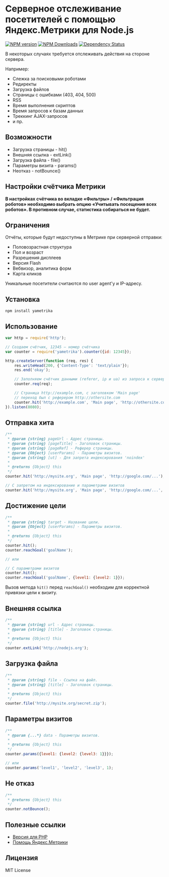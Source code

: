 # Серверное отслеживание посетителей с помощью Яндекс.Метрики для Node.js
[![NPM version](https://img.shields.io/npm/v/yametrika.svg)](https://www.npmjs.com/package/yametrika)
[![NPM Downloads](https://img.shields.io/npm/dm/yametrika.svg?style=flat)](https://www.npmjs.org/package/yametrika)
[![Dependency Status](https://img.shields.io/david/hcodes/server_yametrika_nodejs.svg?style=flat)](https://david-dm.org/hcodes/server_yametrika_nodejs)


В некоторых случаях требуется отслеживать действия на стороне сервера.

Например:
+ Слежка за поисковыми роботами
+ Редиректы
+ Загрузка файлов
+ Страницы с ошибками (403, 404, 500)
+ RSS
+ Время выполнения скриптов
+ Время запросов к базам данных
+ Треккинг AJAX-запросов
+ и пр.

## Возможности
+ Загрузка страницы - hit()
+ Внешняя ссылка - extLink()
+ Загрузка файла - file()
+ Параметры визита - params()
+ Неотказ - notBounce()

## Настройки счётчика Метрики
**В настройках счётчика во вкладке «Фильтры» / «Фильтрация роботов» необходимо выбрать опцию «Учитывать посещения всех роботов». В противном случае, статистика собираться не будет.**

## Ограничения
Отчёты, которые будут недоступны в Метрике при серверной отправки:
+ Половозрастная структура
+ Пол и возраст
+ Разрешения дисплеев
+ Версия Flash
+ Вебвизор, аналитика форм
+ Карта кликов

Уникальные посетители считаются по user agent'у и IP-адресу.

## Установка
`npm install yametrika`

## Использование
```js
var http = require('http');

// Создаем счётчик, 12345 — номер счётчика
var counter = require('yametrika').counter({id: 12345});

http.createServer(function (req, res) {
    res.writeHead(200, {'Content-Type': 'text/plain'});
    res.end('okay');

    // Заполняем счётчик данными (referer, ip и ua) из запроса к серверу.
    counter.req(req);

    // Страница http://example.com, с заголовком 'Main page'
    // переход был с реферером http://othersite.com
    counter.hit('http://example.com', 'Main page', 'http://othersite.com');
}).listen(8080);
```

## Отправка хита
```js
/**
 * @param {string} pageUrl - Адрес страницы.
 * @param {string} [pageTitle] - Заголовок страницы.
 * @param {string} [pageRef] - Реферер страницы.
 * @param {Object} [userParams] - Параметры визитов.
 * @param {string} [ut] - Для запрета индексирования 'noindex'
 *
 * @returns {Object} this
 */
counter.hit('http://mysite.org', 'Main page', 'http://google.com/...');

// С запретом на индексирование и параметрами визитов
counter.hit('http://mysite.org', 'Main page', 'http://google.com/...', {level1: {level2: 1}}, 'noindex');
```

## Достижение цели
```js
/**
 * @param {string} target - Название цели.
 * @param {Object} [userParams] - Параметры визитов.
 *
 * @returns {Object} this
 */
counter.hit();
counter.reachGoal('goalName');

// или

// С параметрами визитов
counter.hit();
counter.reachGoal('goalName', {level1: {level2: 1}});
```
Вызов метода `hit()` перед `reachGoal()` необходим для корректной привязки цели к визиту.

## Внешняя ссылка
```js
/**
 * @param {string} url - Адрес страницы.
 * @param {string} [title] - Заголовок страницы.
 *
 * @returns {Object} this
 */
counter.extLink('http://nodejs.org');
```

## Загрузка файла
```js
/**
 * @param {string} file - Ссылка на файл.
 * @param {string} [title] - Заголовок страницы.
 *
 * @returns {Object} this
 */
counter.file('http://mysite.org/secret.zip');
```

## Параметры визитов
```js
/**
 * @param {...*} data - Параметры визитов.
 *
 * @returns {Object} this
 */
counter.params({level1: {level2: {level3: 1}}});

// или
counter.params('level1', 'level2', 'level3', 1);
```

## Не отказ
```js
/**
 * @returns {Object} this
 */
counter.notBounce();
```

## Полезные ссылки
+ [Версия для PHP](https://github.com/hcodes/server_yametrika/)
+ [Помощь Яндекс.Метрики](https://yandex.ru/support/metrika/)

## Лицензия
MIT License
